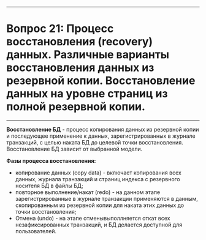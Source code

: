 ___
# Вопрос 21: Процесс восстановления (recovery) данных. Различные варианты восстановления данных из резервной копии. Восстановление данных на уровне страниц из полной резервной копии.
___

**Восстановление БД** - процесс копирования данных из резервной копии и последующее применение к данных, зарегистрированных в журнале транзакций, с целью наката БД до целевой точки восстановления.
Восстановление БД зависит от выбранной модели.

**Фазы процесса восстановления:**
* копирование данных (copy data) - включает копирования всех данных, журнала транзакций и страниц индекса с резервного носителя БД в файлы БД;
* повторное выполнение/накат (redo) - на данном этапе зарегистрированные в журнале транзакции применяются в данным, скопированным из резервной копии для наката этих данных до точки восстановления;
* Отмена (undo) - на этапе отменывыполлняется откат всех незафиксированных транзакций, и БД делается доступной для пользователей.